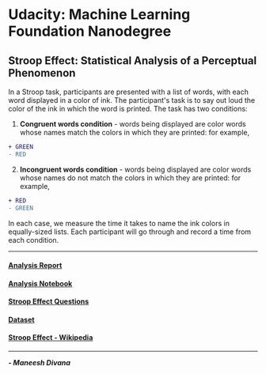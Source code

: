 # Udacity: Machine Learning Foundation Nanodegree

## Stroop Effect: Statistical Analysis of a Perceptual Phenomenon

In a Stroop task, participants are presented with a list of words, with each word displayed in a color of ink. The participant's task is to say out loud the color of the ink in which the word is printed. 
The task has two conditions: 


1. **Congruent words condition** - words being displayed are color words whose names match the colors in which they are printed: for example, 

```diff
+ GREEN
- RED
```


2. **Incongruent words condition** - words being displayed are color words whose names do not match the colors in which they are printed: for example,

```diff
+ RED
- GREEN
```


In each case, we measure the time it takes to name the ink colors in equally-sized lists. Each participant will go through and record a time from each condition.


----------

#### [Analysis Report](stroop_effect_analysis.html)

#### [Analysis Notebook](stroop_effect_analysis.ipynb)

#### [Stroop Effect Questions](StroopEffect.html)

#### [Dataset](stroopdata.csv)

#### [Stroop Effect - Wikipedia](https://en.wikipedia.org/wiki/Stroop_effect)

----------

***- Maneesh Divana***
